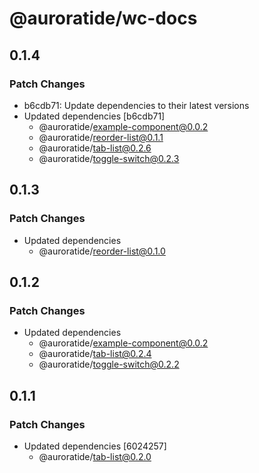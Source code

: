 # @auroratide/wc-docs

## 0.1.4

### Patch Changes

- b6cdb71: Update dependencies to their latest versions
- Updated dependencies [b6cdb71]
  - @auroratide/example-component@0.0.2
  - @auroratide/reorder-list@0.1.1
  - @auroratide/tab-list@0.2.6
  - @auroratide/toggle-switch@0.2.3

## 0.1.3

### Patch Changes

- Updated dependencies
  - @auroratide/reorder-list@0.1.0

## 0.1.2

### Patch Changes

- Updated dependencies
  - @auroratide/example-component@0.0.2
  - @auroratide/tab-list@0.2.4
  - @auroratide/toggle-switch@0.2.2

## 0.1.1

### Patch Changes

- Updated dependencies [6024257]
  - @auroratide/tab-list@0.2.0
